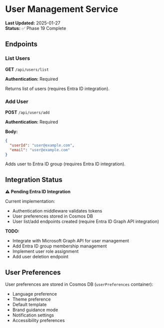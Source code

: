 # User Management Service

**Last Updated:** 2025-01-27  
**Status:** ✅ Phase 19 Complete

## Endpoints

### List Users

**GET** `/api/users/list`

**Authentication:** Required

Returns list of users (requires Entra ID integration).

### Add User

**POST** `/api/users/add`

**Authentication:** Required

**Body:**

```json
{
  "userId": "user@example.com",
  "email": "user@example.com"
}
```

Adds user to Entra ID group (requires Entra ID integration).

## Integration Status

⚠️ **Pending Entra ID Integration**

Current implementation:

- Authentication middleware validates tokens
- User preferences stored in Cosmos DB
- User list/add endpoints created (require Entra ID Graph API integration)

**TODO:**

- Integrate with Microsoft Graph API for user management
- Add Entra ID group membership management
- Implement user role assignment
- Add user deletion endpoint

## User Preferences

User preferences are stored in Cosmos DB (`userPreferences` container):

- Language preference
- Theme preference
- Default template
- Brand guidance mode
- Notification settings
- Accessibility preferences
